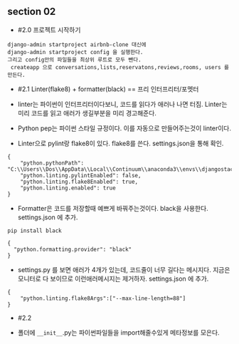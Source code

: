 ## section 02

- #2.0 프로젝트 시작하기

```
django-admin startproject airbnb-clone 대신에
django-admin startproject config 을 실행한다.
그리고 config안의 파일들을 최상위 루트로 모두 뺀다.
 createapp 으로 conversations,lists,reservatons,reviews,rooms, users 를 만든다.

```

- #2.1 Linter(flake8) + formatter(black) == 프리 인터프리터/포멧터

- linter는 파이썬이 인터프리터이다보니, 코드를 읽다가 애러나 나면 터짐. Linter는 미리 코드를 읽고 애러가 생길부분을 미리 경고해준다.
- Python pep는 파이썬 스타일 규정이다. 이를 자동으로 만들어주는것이 linter이다.
- Linter으로 pylint랑 flake8이 있다. flake8를 쓴다. settings.json을 통해 확인.

```
{
    "python.pythonPath": "C:\\Users\\Dos\\AppData\\Local\\Continuum\\anaconda3\\envs\\djangostack\\python.exe",
    "python.linting.pylintEnabled": false,
    "python.linting.flake8Enabled": true,
    "python.linting.enabled": true
}
```

- Formatter은 코드를 저장할때 예쁘게 바꿔주는것이다. black을 사용한다. settings.json 에 추가.

```
pip install black

{
  "python.formatting.provider": "black"
}

```

- settings.py 를 보면 애러가 4개가 있는데, 코드줄이 너무 길다는 메시지다. 지금은 모니터로 다 보이므로 이런애러메시지는 제거하자. settings.json 에 추가.

```
{
    "python.linting.flake8Args":["--max-line-length=88"]
}
```

- #2.2

- 폴더에 `__init__`.py는 파이썬파일들을 import해줄수있게 메타정보를 모은다.

